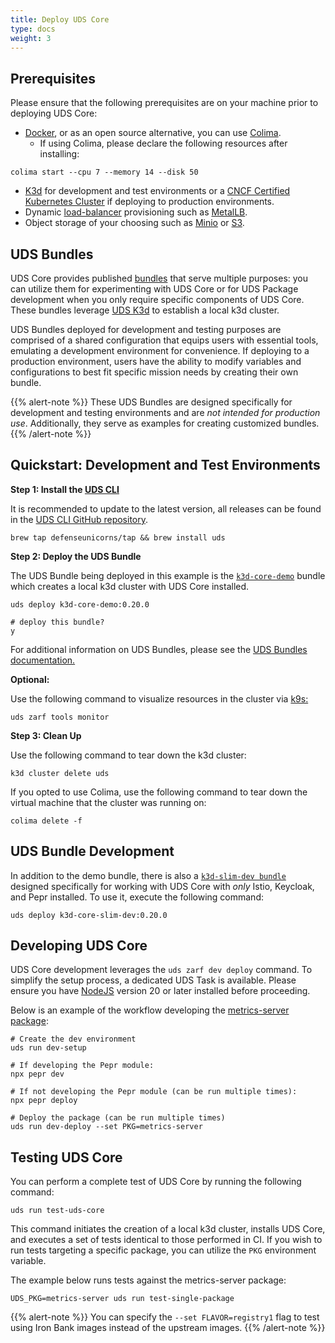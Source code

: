 ```yaml
---
title: Deploy UDS Core
type: docs
weight: 3
---
```


## Prerequisites

Please ensure that the following prerequisites are on your machine prior to deploying UDS Core:

- [Docker](https://formulae.brew.sh/formula/docker#default), or as an open source alternative, you can use [Colima](https://formulae.brew.sh/formula/colima#default).
  - If using Colima, please declare the following resources after installing:

```git
colima start --cpu 7 --memory 14 --disk 50
```

- [K3d](https://formulae.brew.sh/formula/k3d#default) for development and test environments or a [CNCF Certified Kubernetes Cluster](https://www.cncf.io/training/certification/software-conformance/#logos) if deploying to production environments.
- Dynamic [load-balancer](https://kubernetes.io/docs/concepts/services-networking/service/#loadbalancer) provisioning such as [MetalLB](https://metallb.universe.tf/).
- Object storage of your choosing such as [Minio](https://min.io/product/kubernetes) or [S3](https://aws.amazon.com/s3/).

## UDS Bundles

UDS Core provides published [bundles](https://uds.defenseunicorns.com/bundles/) that serve multiple purposes: you can utilize them for experimenting with UDS Core or for UDS Package development when you only require specific components of UDS Core. These bundles leverage [UDS K3d](https://github.com/defenseunicorns/uds-k3d) to establish a local k3d cluster.

UDS Bundles deployed for development and testing purposes are comprised of a shared configuration that equips users with essential tools, emulating a development environment for convenience. If deploying to a production environment, users have the ability to modify variables and configurations to best fit specific mission needs by creating their own bundle.

{{% alert-note %}}
These UDS Bundles are designed specifically for development and testing environments and are *not intended for production use*. Additionally, they serve as examples for creating customized bundles.
{{% /alert-note %}}

## Quickstart: Development and Test Environments

**Step 1: Install the [UDS CLI](https://uds.defenseunicorns.com/cli/)**

It is recommended to update to the latest version, all releases can be found in the [UDS CLI GitHub repository](https://github.com/defenseunicorns/uds-cli/releases).

```git
brew tap defenseunicorns/tap && brew install uds
```

**Step 2: Deploy the UDS Bundle**

The UDS Bundle being deployed in this example is the [`k3d-core-demo`](https://github.com/defenseunicorns/uds-core/blob/main/bundles/k3d-standard/README.md) bundle which creates a local k3d cluster with UDS Core installed.

```cli
uds deploy k3d-core-demo:0.20.0

# deploy this bundle?
y
```

For additional information on UDS Bundles, please see the [UDS Bundles documentation.](https://uds.defenseunicorns.com/bundles/)

**Optional:**

Use the following command to visualize resources in the cluster via [k9s:](https://k9scli.io/)

```git
uds zarf tools monitor
```

**Step 3: Clean Up**

Use the following command to tear down the k3d cluster:

```git
k3d cluster delete uds
```

If you opted to use Colima, use the following command to tear down the virtual machine that the cluster was running on:

```git
colima delete -f
```

## UDS Bundle Development

In addition to the demo bundle, there is also a [`k3d-slim-dev bundle`](https://github.com/defenseunicorns/uds-core/tree/main/bundles/k3d-istio) designed specifically for working with UDS Core with *only* Istio, Keycloak, and Pepr installed. To use it, execute the following command:

```cli
uds deploy k3d-core-slim-dev:0.20.0
```

## Developing UDS Core

UDS Core development leverages the `uds zarf dev deploy` command. To simplify the setup process, a dedicated UDS Task is available. Please ensure you have [NodeJS](https://nodejs.org/en/download/) version 20 or later installed before proceeding.

Below is an example of the workflow developing the [metrics-server package](https://github.com/defenseunicorns/uds-core/tree/main/src/metrics-server):

```cli
# Create the dev environment
uds run dev-setup

# If developing the Pepr module:
npx pepr dev

# If not developing the Pepr module (can be run multiple times):
npx pepr deploy

# Deploy the package (can be run multiple times)
uds run dev-deploy --set PKG=metrics-server
```

## Testing UDS Core

You can perform a complete test of UDS Core by running the following command:

```cli
uds run test-uds-core
```

This command initiates the creation of a local k3d cluster, installs UDS Core, and executes a set of tests identical to those performed in CI. If you wish to run tests targeting a specific package, you can utilize the `PKG` environment variable.

The example below runs tests against the metrics-server package:

```cli
UDS_PKG=metrics-server uds run test-single-package
```

{{% alert-note %}}
You can specify the `--set FLAVOR=registry1` flag to test using Iron Bank images instead of the upstream images.
{{% /alert-note %}}
